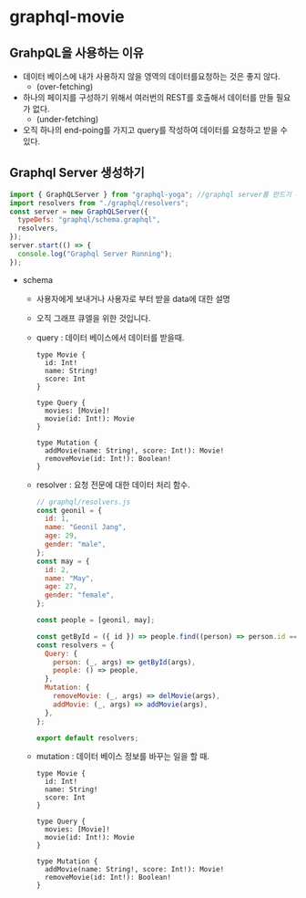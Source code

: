 # graphql-movie

## GrahpQL을 사용하는 이유

- 데이터 베이스에 내가 사용하지 않을 영역의 데이터를요청하는 것은 좋지 않다.
  - (over-fetching)
- 하나의 페이지를 구성하기 위해서 여러번의 REST를 호출해서 데이터를 만들 필요가 없다.
  - (under-fetching)
- 오직 하나의 end-poing를 가지고 query를 작성하여 데이터를 요청하고 받을 수 있다.

## Graphql Server 생성하기

```javascript
import { GraphQLServer } from "graphql-yoga"; //graphql server를 만드기 위한 패키지
import resolvers from "./graphql/resolvers";
const server = new GraphQLServer({
  typeDefs: "graphql/schema.graphql",
  resolvers,
});
server.start(() => {
  console.log("Graphql Server Running");
});
```

- schema

  - 사용자에게 보내거나 사용자로 부터 받을 data에 대한 설명
  - 오직 그래프 큐엘을 위한 것입니다.
  - query : 데이터 베이스에서 데이터를 받을때.

    ```gql
    type Movie {
      id: Int!
      name: String!
      score: Int
    }

    type Query {
      movies: [Movie]!
      movie(id: Int!): Movie
    }

    type Mutation {
      addMovie(name: String!, score: Int!): Movie!
      removeMovie(id: Int!): Boolean!
    }
    ```

  - resolver : 요청 전문에 대한 데이터 처리 함수.

    ```javascript
    // graphql/resolvers.js
    const geonil = {
      id: 1,
      name: "Geonil Jang",
      age: 29,
      gender: "male",
    };
    const may = {
      id: 2,
      name: "May",
      age: 27,
      gender: "female",
    };

    const people = [geonil, may];

    const getById = ({ id }) => people.find((person) => person.id === id);
    const resolvers = {
      Query: {
        person: (_, args) => getById(args),
        people: () => people,
      },
      Mutation: {
        removeMovie: (_, args) => delMovie(args),
        addMovie: (_, args) => addMovie(args),
      },
    };

    export default resolvers;
    ```

  - mutation : 데이터 베이스 정보를 바꾸는 일을 할 때.

    ```gql
    type Movie {
      id: Int!
      name: String!
      score: Int
    }

    type Query {
      movies: [Movie]!
      movie(id: Int!): Movie
    }

    type Mutation {
      addMovie(name: String!, score: Int!): Movie!
      removeMovie(id: Int!): Boolean!
    }
    ```
